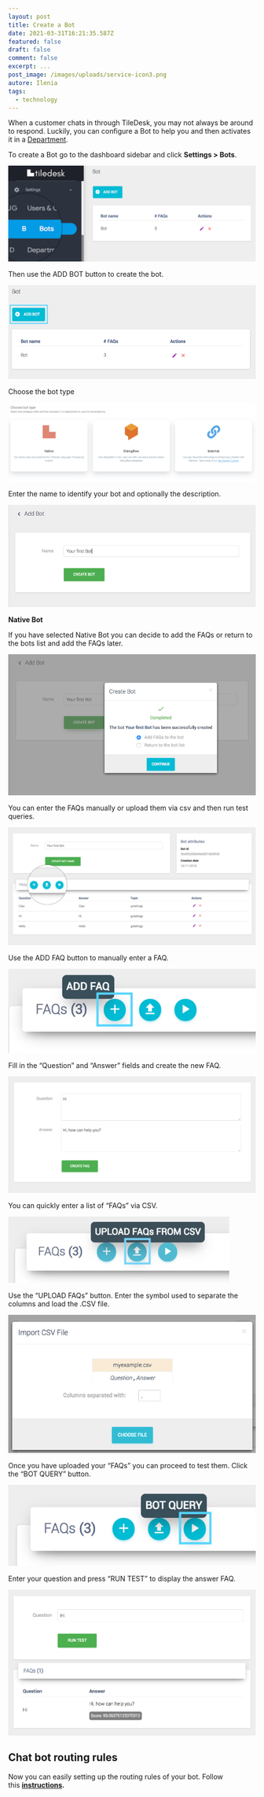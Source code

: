 ```yaml
---
layout: post
title: Create a Bot
date: 2021-03-31T16:21:35.587Z
featured: false
draft: false
comment: false
excerpt: ...
post_image: /images/uploads/service-icon3.png
autore: Ilenia
tags:
  - technology
---
```

When a customer chats in through TileDesk, you may not always be around to respond. Luckily, you can configure a Bot to help you and then activates it in a [Department](http://edit.tiledesk.com/getting-started/getting-started-for-admins/creating-a-department/).

To create a Bot go to the dashboard sidebar and click **Settings > Bots**.

![Settings > Bots.](/images/uploads/create-a-bot.png "Settings > Bots.")

Then use the ADD BOT button to create the bot.

![add bot](/images/uploads/add-a-bot-button.png "add bot")

Choose the bot type

![Choose the bot type](/images/uploads/image-2.png "Choose the bot type")

Enter the name to identify your bot and optionally the description.

![name of bot](/images/uploads/bot-name.png "name of bot")

**Native Bot**

If you have selected Native Bot you can decide to add the FAQs or return to the bots list and add the FAQs later.

![add the FAQs](/images/uploads/add-faqs-option.png "add the FAQs")

You can enter the FAQs manually or upload them via csv and then run test queries.

![enter the FAQs manually or upload them via csv](/images/uploads/bot-dashboard-view.png "enter the FAQs manually or upload them via csv")

Use the ADD FAQ button to manually enter a FAQ.

![ADD FAQ button](/images/uploads/add-faq.png "ADD FAQ button")

Fill in the “Question” and “Answer” fields and create the new FAQ.

![“Question” and “Answer” fields](/images/uploads/question-aswer-fields.png "“Question” and “Answer” fields")

You can quickly enter a list of “FAQs” via CSV.

![UPLOAD FAQs button.](/images/uploads/upload-faq-450x135-1.png "UPLOAD FAQs button.")

Use the “UPLOAD FAQs” button. Enter the symbol used to separate the columns and load the .CSV file.

![UPLOAD FAQs button.](/images/uploads/import-csv-file-1.png "UPLOAD FAQs button.")

Once you have uploaded your “FAQs” you can proceed to test them. Click the “BOT QUERY” button.

![BOT QUERY](/images/uploads/test-bot-query.png "BOT QUERY")

Enter your question and press “RUN TEST” to display the answer FAQ.

![RUN TEST](/images/uploads/bot-test-interface.png "RUN TEST")

## Chat bot routing rules

Now you can easily setting up the routing rules of your bot. Follow this **[instructions](https://docs.tiledesk.com/knowledge-base/setting-up-chat-routing/).**